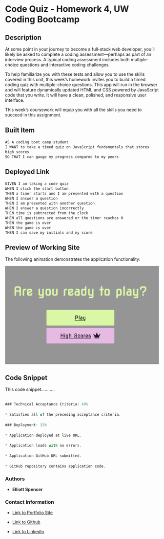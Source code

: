 # Code Quiz - Homework 4, UW Coding Bootcamp

## Description

At some point in your journey to become a full-stack web developer, you’ll likely be asked to complete a coding assessment&mdash;perhaps as part of an interview process. A typical coding assessment includes both multiple-choice questions and interactive coding challenges. 

To help familiarize you with these tests and allow you to use the skills covered in this unit, this week’s homework invites you to build a timed coding quiz with multiple-choice questions. This app will run in the browser and will feature dynamically updated HTML and CSS powered by JavaScript code that you write. It will have a clean, polished, and responsive user interface. 

This week’s coursework will equip you with all the skills you need to succeed in this assignment.

## Built Item

```
AS A coding boot camp student
I WANT to take a timed quiz on JavaScript fundamentals that stores high scores
SO THAT I can gauge my progress compared to my peers
```

## Deployed Link

```
GIVEN I am taking a code quiz
WHEN I click the start button
THEN a timer starts and I am presented with a question
WHEN I answer a question
THEN I am presented with another question
WHEN I answer a question incorrectly
THEN time is subtracted from the clock
WHEN all questions are answered or the timer reaches 0
THEN the game is over
WHEN the game is over
THEN I can save my initials and my score
```

## Preview of Working Site

The following animation demonstrates the application functionality:

![A user clicks through an interactive coding quiz, then enters initials to save the high score before resetting and starting over.](./Assets/homepage.png)

## Code Snippet
This code snippet...........

```javascript 

### Technical Acceptance Criteria: 40%

* Satisfies all of the preceding acceptance criteria.

### Deployment: 32%

* Application deployed at live URL.

* Application loads with no errors.

* Application GitHub URL submitted.

* GitHub repository contains application code.

```

### Authors

* **Elliott Spencer**

### Contact Information

* [Link to Portfolio Site](#)

* [Link to Github](#)

* [Link to LinkedIn](#)
